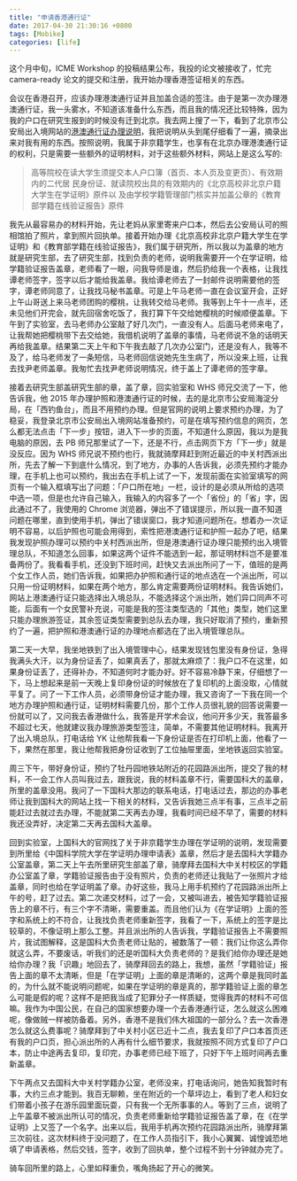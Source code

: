 ```yaml
---
title: "申请香港通行证"
date: 2017-04-30 21:30:16 +0800
tags: [Mobike]
categories: [life]
---
```


这个月中旬，ICME Workshop 的投稿结果公布，我投的论文被接收了，忙完 camera-ready 论文的提交和注册，我开始办理香港签证相关的东西。

<!--more-->

会议在香港召开，应该办理港澳通行证并且加盖合适的签注。由于是第一次办理港澳通行证，我一头雾水，不知道该准备什么东西，而且我的情况还比较特殊，因为我的户口在研究生报到的时候没有迁到北京。我去网上搜了一下，看到了北京市公安局出入境网站的[港澳通行证办理说明](https://goo.gl/fAX43)，我把说明从头到尾仔细看了一遍，摘录出来对我有用的东西。按照说明，我属于非京籍学生，也享有在北京办理港澳通行证的权利，只是需要一些额外的证明材料，对于这些额外材料，网站上是这么写的:

> 高等院校在读大学生须提交本人户口簿（首页、本人页及变更页）、有效期内的二代居
> 民身份证、就读院校出具的有效期内的《北京高校非北京户籍大学生在学证明》原件以
> 及由学校学籍管理部门核实并加盖公章的《教育部学籍在线验证报告》原件

我先从最容易办的材料开始，先让老妈从家里寄来户口本，然后去公安局认可的照相馆拍了照片，拿到照片回执单。接着开始办理《北京高校非北京户籍大学生在学证明》和《教育部学籍在线验证报告》，我们属于研究所，所以我以为盖章的地方就是研究生部，去了研究生部，找到负责的老师，说明我需要开一个在学证明，给学籍验证报告盖章，老师看了一眼，问我导师是谁，然后扔给我一个表格，让我找谭老师签字，签字以后才能给我盖章。我给谭老师去了一封邮件说明需要他的签字，谭老师同意了，让我找马秘书盖章。可是上午马老师一直在会议室开会，正好上午山哥送上来马老师团购的樱桃，让我转交给马老师。我等到上午十一点半，还未见他们开完会，就先回宿舍吃饭了，我打算下午交给她樱桃的时候顺便盖章。下午到了实验室，去马老师办公室敲了好几次门，一直没有人。后面马老师来电了，让我帮她把樱桃带下去交给她，我借机说明了盖章的事情，马老师说不急的话明天再给我盖章。结果第二天上午和下午我去敲了几次办公室门，还是没有人，我等不及了，给马老师发了一条短信，马老师回信说她先生生病了，所以没来上班，让我去找尹老师盖章。我匆忙去找尹老师说明情况，终于盖上了谭老师的签字章。

接着去研究生部盖研究生部的章，盖了章，回实验室和 WHS 师兄交流了一下，他告诉我，他 2015 年办理护照和港澳通行证的时候，去的是北京市公安局海淀分局，在「西钓鱼台」，而且不用预约办理。但是官网的说明上要求预约办理，为了稳妥，我登录北京市公安局出入境网站准备预约，可是在填写预约信息的网页，怎么都无法点击「下一步」按钮，进入下一步的页面，不知道什么原因，我以为是我电脑的原因，去 PB 师兄那里试了一下，还是不行，点击网页下方「下一步」就是没反应。因为 WHS 师兄说不预约也行，我就骑摩拜赶到附近最近的中关村西派出所，先去了解一下到底什么情况，到了地方，办事的人告诉我，必须先预约才能办理，在手机上也可以预约，我出去在手机上试了一下，发现前面在实验室填写的网页有一个输入框填写出了问题：「户口所在地」一栏，设计的是必须从所给的选项中选一项，但是也允许自己输入，我输入的内容多了一个「省份」的「省」字，因此通过不了，我使用的 Chrome 浏览器，弹出不了错误提示，所以我一直不知道问题在哪里，直到使用手机，弹出了错误窗口，我才知道问题所在。想着办一次证明不容易，以后护照也可能会用得到，索性把港澳通行证和护照一起办了吧，结果我发现护照办理可以预约中关村西派出所，但是港澳通行证办理只能预约出入境管理总队，不知道怎么回事，如果这两个证件不能选到一起，那证明材料岂不是要准备两份了。我看看手机，还没到下班时间，赶快又去派出所问了一下，值班的是两个女工作人员，她们告诉我，如果把办护照和通行证的地点选在一个派出所，可以只用一份证明材料，如果在两个地方，那么肯定需要两份证明材料。我告诉她们，网站上港澳通行证只能选择出入境总队，不能选择这个派出所，她们异口同声不可能，后面有一个女民警补充说，可能是我的签注类型选的「其他」类型，她们这里只能办理旅游签证，其余签证类型需要到总队去办理，我只好取消了预约，重新预约了一遍，把护照和港澳通行证的办理地点都选在了出入境管理总队。

第二天一大早，我坐地铁到了出入境管理中心，结果发现钱包里没有身份证，急得我满头大汗，以为身份证丢了，如果真丢了，那就太麻烦了：我户口不在这里，如果身份证丢了，还得补办，不知道何时才能办好。好不容易冷静下来，仔细想了一下，马上想起来是前一天晚上复印身份证的时候放在了复印机的上面没取，心情就平复了。问了一下工作人员，必须带身份证才能办理，我又咨询了一下我在同一个地方办理护照和通行证，证明材料需要几份，那个工作人员很礼貌的回答说需要一份就可以了，又问我去香港做什么，我答是开学术会议，他问开多少天，我答最多不超过七天，他就建议我办理旅游类型签注，简单，不需要其他证明材料。我离开了出入境总队，打电话给 YK 让他帮我看一下身份证是否在打印机上面，他看了一下，果然在那里，我让他帮我把身份证收到了工位抽屉里面，坐地铁返回实验室。

周三下午，带好身份证，预约了牡丹园地铁站附近的花园路派出所，提交了我的材料，不一会工作人员叫我过去，跟我说，我的材料盖章不行，需要国科大的盖章，所里的盖章没用。我问了一下国科大那边的联系电话，打电话过去，那边的办事老师让我到国科大的网站上找一下相关的材料，又告诉我她三点半有事，三点半之前能赶过去就过去办理，不能就第二天再去办理，我看时间已经不早了，需要的材料我还没弄好，决定第二天再去国科大盖章。

回到实验室，上国科大的官网找了关于非京籍学生办理在学证明的说明，发现需要到所里给《中国科学院大学在学证明办理申请表》盖章，然后才是去国科大学籍办公室盖章，第二天上午去所里研究生部盖了章，骑摩拜去国科大中关村校区的学籍办公室盖了章，学籍验证报告由于没有照片，负责的老师还让我贴了一张照片才给盖章，同时也给在学证明盖了章。办好这些，我马上用手机预约了花园路派出所上午的号，赶了过去。第二次递交材料，过了一会，又被叫进去，被告知学籍验证报告上的章不行，有三个字不清晰，需要重盖。而且他们认为《在学证明》上面的签字和系统上的不符合，让我找负责老师重新签字，我看了一下，系统上的签字是比较草的，不像证明上那么工整。并且派出所的人告诉我，学籍验证报告上不需要照片，我试图解释，这是国科大负责老师让贴的，被数落了一顿：我们让你这么弄你就这么弄，不要废话，听我们的还是听国科大负责老师的？是我们给你办理还是她给你办理？我「识趣」地回去了，骑摩拜回去的路上，我想，虽然「学籍验证」报告上面的章不太清晰，但是「在学证明」上面的章是清晰的，这两个章是我同时盖的，为什么就不能说明问题呢，如果在学证明的章是真的，那学籍验证上面的章怎么可能是假的呢？这样不是把我当成了犯罪分子一样质疑，觉得我弄的材料不可信嘛。我作为中国公民，在自己的国家想要办理一个去香港通行证，怎么就这么困难呢，像做贼一样被防备着。另外，香港不是我们伟大祖国的一部分么？去一次香港怎么就这么费事呢？骑摩拜到了中关村小区已近十二点，我去复印了户口本首页还有我的户口页，担心派出所的人再有什么细节要求，我就按照不同方式复印了户口本，防止中途再去复印，复印完，办事老师已经下班了，只好下午上班时间再去重新盖章。

下午两点又去国科大中关村学籍办公室，老师没来，打电话询问，她告知我暂时有事，大约三点才能到。我百无聊赖，坐在附近的一个草坪边上，看到了老人和妇女们带着小孩子在游乐园里面玩耍，只有我一个无所事事的人。等到了三点，说明了上午盖章不被派出所认可的情况，负责老师重新给学籍验证报告盖了章，在《在学证明》上又签了一个名字。出来以后，我用手机再次预约花园路派出所，骑摩拜第三次前往，这次材料终于没问题了，在工作人员指引下，我小心翼翼、诚惶诚恐地填了申请表格，然后交钱，签字，收到了回执单，整个过程不到十分钟就办完了。

骑车回所里的路上，心里如释重负，嘴角扬起了开心的微笑。
